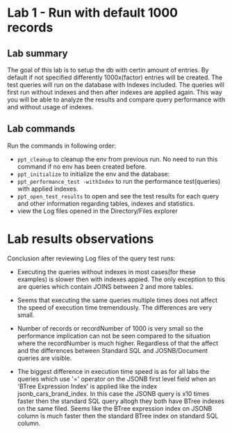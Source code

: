 # Lab 1 - Run with default 1000 records

## Lab summary
The goal of this lab is to setup the db with certin amount of entries. By default
if not specified differently 1000x(factor) entries will be created. The test queries
will run on the database with Indexes included. The queries will first run without indexes 
and then after indexes are applied again. This way you will be able to analyze the results
and compare query performance with and without usage of indexes.
## Lab commands
Run the commands in following order:

- `ppt_cleanup` to cleanup the env from previous run. No need to run this command if no env has been created before. 
- `ppt_initialize` to initialize the env and the database: 
- `ppt_performance_test -withIndex` to run the performance test(queries) with applied indexes.
- `ppt_open_test_results` to open and see the test results for each query and other information
regarding tables, indexes and statistics.
- view the Log files opened in the Directory/Files explorer

# Lab results observations
Conclusion after reviewing Log files of the query test runs:

- Executing the queries without indexes in most cases(for these examples) is slower then 
with indexes appied. The only exception to this are queries which contain JOINS between 2 and 
more tables.

- Seems that executing the same queries multiple times does not affect the speed 
of execution time tremendously. The differences are very small.

- Number of records or recordNumber of 1000 is very small so the performance implication can not be
seen compared to the situation where the recordNumber is much higher. Regardless of that the affect and
the differences between Standard SQL and JOSNB/Document queries are visible.

- The biggest difference in execution time speed is as for all labs the queries which use '=' operator
on the JSONB first level field when an 'BTree Expression Index' is applied like the index
jsonb_cars_brand_index. In this case the JSONB query is x10 times faster then the standard SQL query
altogh they both have BTree indexes on the same filed. Seems like the BTree expression index on JSONB
column is much faster then the standard BTree index on standard SQL column.